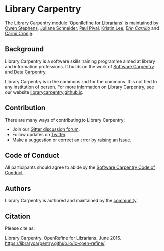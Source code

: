 # Library Carpentry

The Library Carpentry module '[OpenRefine for Librarians](https://librarycarpentry.github.io/lc-open-refine/)' is maintained by [Owen Stephens](https://github.com/ostephens), [Juliane Schneider](https://github.com/pitviper6), [Paul Pival](https://github.com/ppival), [Kristin Lee](https://github.com/kristindawn), *[Erin Carrillo](https://github.com/partiecolored)* and [Carmi Cronje](https://github.com/ccronje).

## Background

Library Carpentry is a software skills training programme aimed at library and information professions. It builds on the work of [Software Carpentry](http://software-carpentry.org/) and [Data Carpentry](http://www.datacarpentry.org/).

Library Carpentry is in the commons and for the commons. It is not tied to any institution of person. For more information on Library Carpentry, see our website [librarycarpentry.github.io](http://librarycarpentry.github.io/).

## Contribution

There are many ways of contributing to Library Carpentry:

- Join our [Gitter discussion forum](https://gitter.im/LibraryCarpentry/).
- Follow updates on [Twitter](https://twitter.com/LibCarpentry).
- Make a suggestion or correct an error by [raising an Issue](https://github.com/LibraryCarpentry/lc-open-refine/issues).

## Code of Conduct

All participants should agree to abide by the [Software Carpentry Code of Conduct](http://software-carpentry.org/conduct/).

## Authors

Library Carpentry is authored and maintained by the [community](https://github.com/orgs/LibraryCarpentry/people).

## Citation

Please cite as:

Library Carpentry. OpenRefine for Librarians. June 2016. https://librarycarpentry.github.io/lc-open-refine/.
